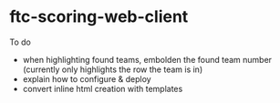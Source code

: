 # ftc-scoring-web-client

To do
- when highlighting found teams, embolden the found team number (currently only highlights the row the team is in)
- explain how to configure & deploy
- convert inline html creation with templates
